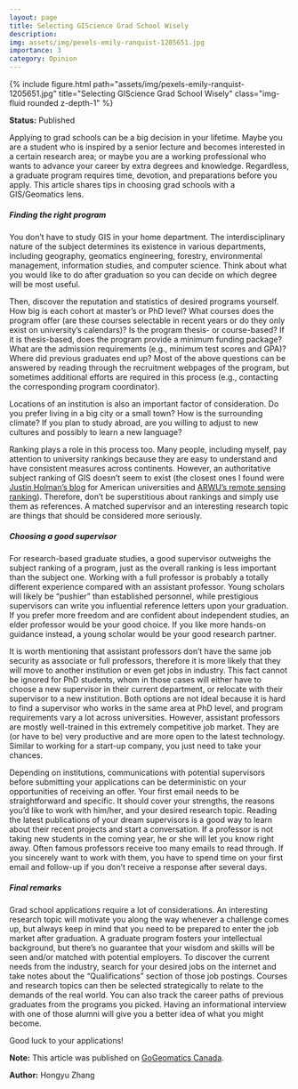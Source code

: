 ```yaml
---
layout: page
title: Selecting GIScience Grad School Wisely
description: 
img: assets/img/pexels-emily-ranquist-1205651.jpg
importance: 3
category: Opinion
---
```


<div class="row">
    <div class="col-sm mt-3 mt-md-0">
        {% include figure.html path="assets/img/pexels-emily-ranquist-1205651.jpg" title="Selecting GIScience Grad School Wisely" class="img-fluid rounded z-depth-1" %}
    </div>
</div>

<b>Status:</b> Published 

Applying to grad schools can be a big decision in your lifetime. Maybe you are a student who is inspired by a senior lecture and becomes interested in a certain research area; or maybe you are a working professional who wants to advance your career by extra degrees and knowledge. Regardless, a graduate program requires time, devotion, and preparations before you apply. This article shares tips in choosing grad schools with a GIS/Geomatics lens. 

<h5>Finding the right program</h5>
You don’t have to study GIS in your home department. The interdisciplinary nature of the subject determines its existence in various departments, including geography, geomatics engineering, forestry, environmental management, information studies, and computer science. Think about what you would like to do after graduation so you can decide on which degree will be most useful. 

Then, discover the reputation and statistics of desired programs yourself. How big is each cohort at master’s or PhD level? What courses does the program offer (are these courses selectable in recent years or do they only exist on university’s calendars)? Is the program thesis- or course-based? If it is thesis-based, does the program provide a minimum funding package? What are the admission requirements (e.g., minimum test scores and GPA)? Where did previous graduates end up? Most of the above questions can be answered by reading through the recruitment webpages of the program, but sometimes additional efforts are required in this process (e.g., contacting the corresponding program coordinator). 

Locations of an institution is also an important factor of consideration. Do you prefer living in a big city or a small town? How is the surrounding climate? If you plan to study abroad, are you willing to adjust to new cultures and possibly to learn a new language? 

Ranking plays a role in this process too. Many people, including myself, pay attention to university rankings because they are easy to understand and have consistent measures across continents. However, an authoritative subject ranking of GIS doesn’t seem to exist (the closest ones I found were <a href="https://www.justinholman.com/2017/07/27/2017-geography-graduate-program-rankings/">Justin Holman’s blog</a> for American universities and <a href="http://www.shanghairanking.com/rankings/gras/2022/RS0224">ARWU’s remote sensing ranking</a>). Therefore, don’t be superstitious about rankings and simply use them as references. A matched supervisor and an interesting research topic are things that should be considered more seriously.

<h5>Choosing a good supervisor</h5>
For research-based graduate studies, a good supervisor outweighs the subject ranking of a program, just as the overall ranking is less important than the subject one. Working with a full professor is probably a totally different experience compared with an assistant professor. Young scholars will likely be “pushier” than established personnel, while prestigious supervisors can write you influential reference letters upon your graduation. If you prefer more freedom and are confident about independent studies, an elder professor would be your good choice. If you like more hands-on guidance instead, a young scholar would be your good research partner. 

It is worth mentioning that assistant professors don’t have the same job security as associate or full professors, therefore it is more likely that they will move to another institution or even get jobs in industry. This fact cannot be ignored for PhD students, whom in those cases will either have to choose a new supervisor in their current department, or relocate with their supervisor to a new institution. Both options are not ideal because it is hard to find a supervisor who works in the same area at PhD level, and program requirements vary a lot across universities. However, assistant professors are mostly well-trained in this extremely competitive job market. They are (or have to be) very productive and are more open to the latest technology. Similar to working for a start-up company, you just need to take your chances. 

Depending on institutions, communications with potential supervisors before submitting your applications can be deterministic on your opportunities of receiving an offer. Your first email needs to be straightforward and specific. It should cover your strengths, the reasons you’d like to work with him/her, and your desired research topic. Reading the latest publications of your dream supervisors is a good way to learn about their recent projects and start a conversation. If a professor is not taking new students in the coming year, he or she will let you know right away. Often famous professors receive too many emails to read through. If you sincerely want to work with them, you have to spend time on your first email and follow-up if you don’t receive a response after several days. 

<h5>Final remarks</h5>
Grad school applications require a lot of considerations. An interesting research topic will motivate you along the way whenever a challenge comes up, but always keep in mind that you need to be prepared to enter the job market after graduation. A graduate program fosters your intellectual background, but there’s no guarantee that your wisdom and skills will be seen and/or matched with potential employers. To discover the current needs from the industry, search for your desired jobs on the internet and take notes about the “Qualifications” section of those job postings. Courses and research topics can then be selected strategically to relate to the demands of the real world. You can also track the career paths of previous graduates from the programs you picked. Having an informational interview with one of those alumni will give you a better idea of what you might become.  

Good luck to your applications! 

<b>Note:</b> This article was published on <a href="https://gogeomatics.ca/hey-geographers-how-to-pick-the-right-canadian-grad-school-a-geomatics-perspective/">GoGeomatics Canada</a>. 

<b>Author:</b> Hongyu Zhang 
